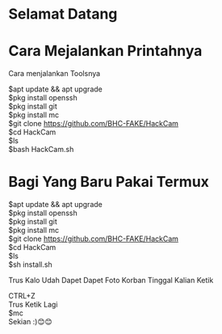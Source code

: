 # Selamat Datang 

# Cara Mejalankan Printahnya
Cara menjalankan Toolsnya<br>

$apt update && apt upgrade<br>
$pkg install openssh<br>
$pkg install git<br>
$pkg install mc <br>
$git clone https://github.com/BHC-FAKE/HackCam<br>
$cd HackCam<br>
$ls<br>
$bash HackCam.sh<br>



# Bagi Yang Baru Pakai Termux
$apt update && apt upgrade<br>
$pkg install openssh<br>
$pkg install git<br>
$pkg install mc <br>
$git clone https://github.com/BHC-FAKE/HackCam<br>
$cd HackCam<br>
$ls<br>
$sh install.sh<br>

Trus Kalo Udah Dapet Dapet Foto Korban
Tinggal Kalian Ketik

CTRL+Z<br>
Trus Ketik Lagi<br>
$mc<br>
 Sekian :)😊😊<br>
